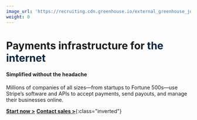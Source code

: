 ```yaml
---
image_url: 'https://recruiting.cdn.greenhouse.io/external_greenhouse_job_boards/logos/000/007/263/original/Axios_logo_-_RGB_-_clear_space.png?1580309119'
weight: 0
---
```


# Payments infrastructure for <span style="color:#0a2540;">the internet</span>

#### Simplified without the headache

Millions of companies of all sizes—from startups to Fortune 500s—use Stripe’s software and APIs to accept payments, send payouts, and manage their businesses online.

[**Start now >**](https://google.com)
[**Contact sales >**](https://google.com){:class="inverted"}
